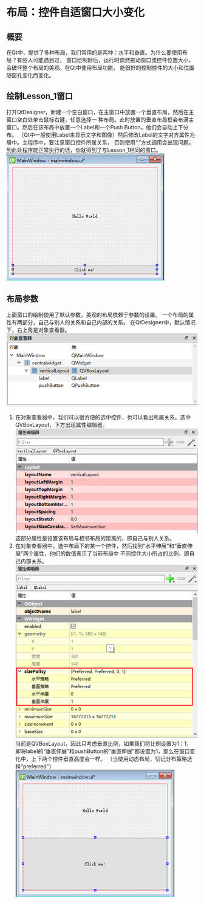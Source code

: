 # 布局：控件自适窗口大小变化  
## 概要  
在Qt中，提供了多种布局，我们常用的是两种：水平和垂直。为什么要使用布局？有些人可能遇到过，
窗口绘制好后，运行时偶然拖动窗口或控件位置大小，会破坏整个布局的美观。在Qt中使用布局功能，
能很好的控制控件的大小和位置随窗孔变化而变化。
## 绘制Lesson_1窗口  
打开QtDesigner，新建一个空白窗口，在主窗口中放置一个垂直布局，然后在主窗口空白处单击鼠标右键，任意选择一
种布局。此时放置的垂直布局框会布满主窗口。然后在该布局中放置一个Label和一个Push Button，他们会自动上下分布。
（Qt中一般使用Label来显示文字和图像）然后修改Label的文字对齐属性为居中。主程序中，要注意窗口控件所属关系，
否则使用“.”方式调用会出现问题。到此处程序能正常执行的话，你就得到了与Lesson_1相同的窗口。
![v_layout](../Addition/Layout.png)  
## 布局参数  
上面窗口的绘制使用了默认参数，美观的布局依赖于参数的设置。
一个布局的属性有两部分，自己与别人的关系和自己内部的关系。
在QtDesigner中，默认情况下，右上角是对象查看器。  
![Object_window](../Addition/Object_window.png)  
1. 在对象查看器中，我们可以很方便的选中控件，也可以看出所属关系。选中
QVBoxLayout，下方出现属性编辑器。  
![V_layout_self](../Addition/V_layout_self.png)  
这部分属性是设置该布局与相邻布局的距离的，即自己与别人关系。
2. 在对象查看器中，选中布局下的某一个控件，然后找到“水平伸展”和“垂直伸展”两个属性，他们的数值表示了当前布局中
不同控件大小所占的比例，即自己内部关系。  
![V_Size_policy](../Addition/SizePolicy.png)  
当前是QVBoxLayout，因此只考虑垂直比例，如果我们将比例设置为1：1，
即将label的“垂直伸展”和pushButton的“垂直伸展”都设置为1，那么在窗口变化中，上下两个控件垂直高度会一样。
（当使用动态布局，切记分布策略选择“preferred"）
![v_layout_size11](../Addition/Layout_Size11.png)
